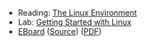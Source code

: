 * Reading: [The Linux Environment](../readings/linux-reading.html)
* Lab: [Getting Started with Linux](../readings/linux-lab.html)
* [EBoard](../eboards/02.html) 
  ([Source](../eboards/02.md))
  ([PDF](../eboards/02.pdf))
